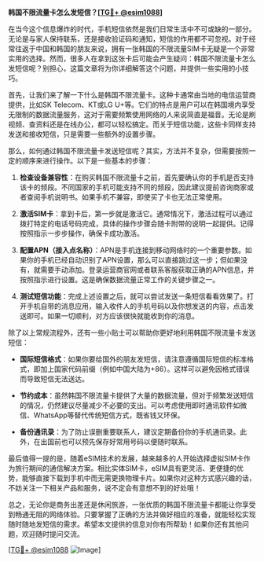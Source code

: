 **韩国不限流量卡怎么发短信？[[TG💪+ @esim1088](https://t.me/s/esim1088)]**

在当今这个信息爆炸的时代，手机短信依然是我们日常生活中不可或缺的一部分。无论是与家人保持联系，还是接收验证码和通知，短信的作用都不可忽视。对于经常往返于中国和韩国的朋友来说，拥有一张韩国的不限流量SIM卡无疑是一个非常实用的选择。然而，很多人在拿到这张卡后可能会产生疑问：韩国不限流量卡怎么发短信呢？别担心，这篇文章将为你详细解答这个问题，并提供一些实用的小技巧。

首先，让我们来了解一下什么是韩国不限流量卡。这种卡通常由当地的电信运营商提供，比如SK Telecom、KT或LG U+等。它们的特点是用户可以在韩国境内享受无限制的数据流量服务，这对于需要频繁使用网络的人来说简直是福音。无论是刷视频、查资料还是在线办公，都可以轻松搞定。而关于短信功能，这些卡同样支持发送和接收短信，只是需要一些额外的设置步骤。

那么，如何通过韩国不限流量卡发送短信呢？其实，方法并不复杂，但需要按照一定的顺序来进行操作。以下是一些基本的步骤：

1. **检查设备兼容性**：在购买韩国不限流量卡之前，首先要确认你的手机是否支持该卡的频段。不同国家的手机可能支持不同的频段，因此建议提前咨询商家或者查阅手机说明书。如果手机不兼容，即使买了卡也无法正常使用。

2. **激活SIM卡**：拿到卡后，第一步就是激活它。通常情况下，激活过程可以通过拨打特定的电话号码完成，具体的操作步骤会随卡附带的说明一起提供。记得按照指示一步步操作，确保卡成功激活。

3. **配置APN（接入点名称）**：APN是手机连接到移动网络时的一个重要参数。如果你的手机已经自动识别了APN设置，那么可以直接跳过这一步；但如果没有，就需要手动添加。登录运营商官网或者联系客服获取正确的APN信息，并按照指示进行设置。这是确保数据流量正常工作的关键步骤之一。

4. **测试短信功能**：完成上述设置之后，就可以尝试发送一条短信看看效果了。打开手机自带的消息应用，输入收件人的手机号码以及你想发送的内容，点击发送即可。如果一切顺利，对方应该很快就能收到你的消息。

除了以上常规流程外，还有一些小贴士可以帮助你更好地利用韩国不限流量卡发送短信：

- **国际短信格式**：如果你要给国外的朋友发短信，请注意遵循国际短信的标准格式，即加上国家代码前缀（例如中国大陆为+86）。这样可以避免因格式错误而导致短信无法送达。
  
- **节约成本**：虽然韩国不限流量卡提供了大量的数据流量，但对于频繁发送短信的情况，仍然建议尽量减少不必要的支出。可以考虑使用即时通讯软件如微信、WhatsApp等替代传统短信方式，既省钱又环保。

- **备份通讯录**：为了防止误删重要联系人，建议定期备份你的手机通讯录。此外，在出国前也可以预先保存好常用号码以便随时联系。

最后值得一提的是，随着eSIM技术的发展，越来越多的人开始选择虚拟SIM卡作为旅行期间的通信解决方案。相比实体SIM卡，eSIM具有更灵活、更便捷的优势，能够直接下载到手机中而无需更换物理卡片。如果你对这种方式感兴趣的话，不妨关注一下相关产品和服务，说不定会有意想不到的好处哦！

总之，无论你是商务出差还是休闲旅游，一张优质的韩国不限流量卡都能让你享受到畅通无阻的网络体验。只要掌握了正确的方法并做好相应的准备，就能轻松实现随时随地发短信的需求。希望本文提供的信息对你有所帮助！如果你还有其他问题，欢迎随时提问交流。

[[TG💪+ @esim1088](https://t.me/s/esim1088) ![Image](https://i.postimg.cc/4NQfJmqS/Snipaste-2025-05-13-00-14-12.png)]